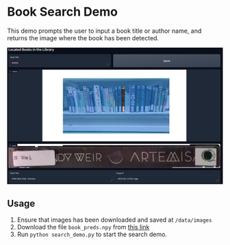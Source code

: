 # Book Search Demo

This demo prompts the user to input a book title or author name, and returns the image where the book has been detected.

![](demo_ui.png)

## Usage

1. Ensure that images has been downloaded and saved at `/data/images`
2. Download the file `book_preds.npy` from [this link](https://cvcuab-my.sharepoint.com/:u:/g/personal/allabres_cvc_uab_cat/EafeJuneiPNKkFOHQ4YkKGgBvkUYftdtwR7FWIqCWKkGUw?e=KrVcdL)
3. Run `python search_demo.py` to start the search demo.